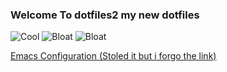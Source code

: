 ### Welcome To dotfiles2 my new dotfiles
![Cool](https://img.shields.io/badge/WM-Awesome-da696f?style=for-the-badge&labelColor=1B1919)
![Bloat](https://img.shields.io/badge/Bloated-Yes-c585cf?style=for-the-badge&labelColor=1B1919)
![Bloat](https://img.shields.io/badge/Editor-Emacs-34eb5b?style=for-the-badge&labelColor=1B1919)

[Emacs Configuration (Stoled it but i forgo the link)](https://git.gay/alexpkgs/gamacs)